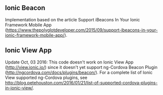 ## Ionic Beacon

Implementation based on the article Support iBeacons In Your Ionic Framework Mobile App (https://www.thepolyglotdeveloper.com/2015/09/support-ibeacons-in-your-ionic-framework-mobile-app/).

## Ionic View App

Update Oct, 03 2016:
This code doesn't work on Ionic View App (http://view.ionic.io/) since it doesn't yet support ng-Cordova Beacon Plugin (http://ngcordova.com/docs/plugins/beacon/). For a complete list of Ionic View supported ng-Cordova plugins, see http://blog.petehouston.com/2016/01/21/list-of-supported-cordova-plugins-in-ionic-view/.

